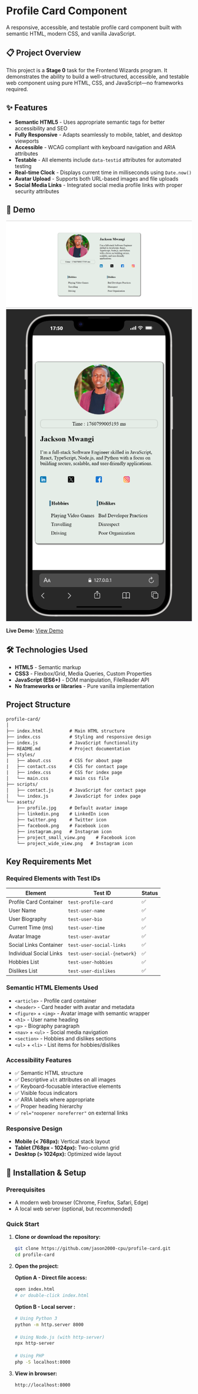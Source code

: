 # Profile Card Component

A responsive, accessible, and testable profile card component built with semantic HTML, modern CSS, and vanilla JavaScript.

## 📋 Project Overview

This project is a **Stage 0** task for the Frontend Wizards program. It demonstrates the ability to build a well-structured, accessible, and testable web component using pure HTML, CSS, and JavaScript—no frameworks required.

## ✨ Features

- **Semantic HTML5** - Uses appropriate semantic tags for better accessibility and SEO
- **Fully Responsive** - Adapts seamlessly to mobile, tablet, and desktop viewports
- **Accessible** - WCAG compliant with keyboard navigation and ARIA attributes
- **Testable** - All elements include `data-testid` attributes for automated testing
- **Real-time Clock** - Displays current time in milliseconds using `Date.now()`
- **Avatar Upload** - Supports both URL-based images and file uploads
- **Social Media Links** - Integrated social media profile links with proper security attributes

## 🚀 Demo

![Profile Card Preview](./assets/project_wide_view.png)
![Profile Card Preview](./assets/project_small_view.png)

**Live Demo:** [View Demo](https://user-card-hng.netlify.app/)

## 🛠️ Technologies Used

- **HTML5** - Semantic markup
- **CSS3** - Flexbox/Grid, Media Queries, Custom Properties
- **JavaScript (ES6+)** - DOM manipulation, FileReader API
- **No frameworks or libraries** - Pure vanilla implementation

## Project Structure

```
profile-card/
│
├── index.html          # Main HTML structure
├── index.css           # Styling and responsive design
├── index.js            # JavaScript functionality
├── README.md           # Project documentation
├── styles/
|   ├── about.css       # CSS for about page
|   ├── contact.css     # CSS for contact page
|   ├── index.css       # CSS for index page
│   └── main.css        # main css file
├── scripts/
│   ├── contact.js      # JavaScript for contact page
│   └── index.js        # JavaScript for index page
└── assets/
    ├── profile.jpg     # Default avatar image
    ├── linkedin.png    # LinkedIn icon
    ├── twitter.png     # Twitter icon
    ├── facebook.png    # Facebook icon
    ├── instagram.png   # Instagram icon
    ├── project_small_view.png    # Facebook icon
    └── project_wide_view.png   # Instagram icon

```

## Key Requirements Met

### Required Elements with Test IDs

| Element | Test ID | Status |
|---------|---------|--------|
| Profile Card Container | `test-profile-card` | ✅ |
| User Name | `test-user-name` | ✅ |
| User Biography | `test-user-bio` | ✅ |
| Current Time (ms) | `test-user-time` | ✅ |
| Avatar Image | `test-user-avatar` | ✅ |
| Social Links Container | `test-user-social-links` | ✅ |
| Individual Social Links | `test-user-social-{network}` | ✅ |
| Hobbies List | `test-user-hobbies` | ✅ |
| Dislikes List | `test-user-dislikes` | ✅ |

### Semantic HTML Elements Used

- `<article>` - Profile card container
- `<header>` - Card header with avatar and metadata
- `<figure>` + `<img>` - Avatar image with semantic wrapper
- `<h1>` - User name heading
- `<p>` - Biography paragraph
- `<nav>` + `<ul>` - Social media navigation
- `<section>` - Hobbies and dislikes sections
- `<ul>` + `<li>` - List items for hobbies/dislikes

### Accessibility Features

- ✅ Semantic HTML structure
- ✅ Descriptive `alt` attributes on all images
- ✅ Keyboard-focusable interactive elements
- ✅ Visible focus indicators
- ✅ ARIA labels where appropriate
- ✅ Proper heading hierarchy
- ✅ `rel="noopener noreferrer"` on external links

### Responsive Design

- **Mobile (< 768px):** Vertical stack layout
- **Tablet (768px - 1024px):** Two-column grid
- **Desktop (> 1024px):** Optimized wide layout

## 🔧 Installation & Setup

### Prerequisites

- A modern web browser (Chrome, Firefox, Safari, Edge)
- A local web server (optional, but recommended)

### Quick Start

1. **Clone or download the repository:**
   ```bash
   git clone https://github.com/jason2000-cpu/profile-card.git
   cd profile-card
   ```

2. **Open the project:**
   
   **Option A - Direct file access:**
   ```bash
   open index.html
   # or double-click index.html
   ```

   **Option B - Local server :**
   ```bash
   # Using Python 3
   python -m http.server 8000
   
   # Using Node.js (with http-server)
   npx http-server
   
   # Using PHP
   php -S localhost:8000
   ```

3. **View in browser:**
   ```
   http://localhost:8000
   ```